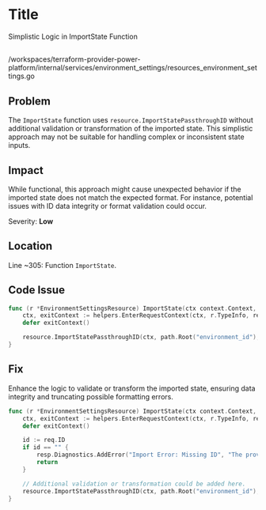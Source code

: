 # Title

Simplistic Logic in ImportState Function

##

/workspaces/terraform-provider-power-platform/internal/services/environment_settings/resources_environment_settings.go

## Problem

The `ImportState` function uses `resource.ImportStatePassthroughID` without additional validation or transformation of the imported state. This simplistic approach may not be suitable for handling complex or inconsistent state inputs.

## Impact

While functional, this approach might cause unexpected behavior if the imported state does not match the expected format. For instance, potential issues with ID data integrity or format validation could occur.

Severity: **Low**

## Location

Line ~305: Function `ImportState`.

## Code Issue

```go
func (r *EnvironmentSettingsResource) ImportState(ctx context.Context, req resource.ImportStateRequest, resp *resource.ImportStateResponse) {
    ctx, exitContext := helpers.EnterRequestContext(ctx, r.TypeInfo, req)
    defer exitContext()

    resource.ImportStatePassthroughID(ctx, path.Root("environment_id"), req, resp)
}
```

## Fix

Enhance the logic to validate or transform the imported state, ensuring data integrity and truncating possible formatting errors.

```go
func (r *EnvironmentSettingsResource) ImportState(ctx context.Context, req resource.ImportStateRequest, resp *resource.ImportStateResponse) {
    ctx, exitContext := helpers.EnterRequestContext(ctx, r.TypeInfo, req)
    defer exitContext()

    id := req.ID
    if id == "" {
        resp.Diagnostics.AddError("Import Error: Missing ID", "The provided ID for import is empty.")
        return
    }

    // Additional validation or transformation could be added here.
    resource.ImportStatePassthroughID(ctx, path.Root("environment_id"), req, resp)
}
```